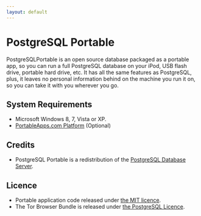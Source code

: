 ```yaml
---
layout: default
---
```


# PostgreSQL Portable

PostgreSQLPortable is an open source database packaged as a portable app, so you can run a full PostgreSQL database on your iPod, USB flash drive, portable hard drive, etc. It has all the same features as PostgreSQL, plus, it leaves no personal information behind on the machine you run it on, so you can take it with you wherever you go.

## System Requirements

* Microsoft Windows 8, 7, Vista or XP.
* [PortableApps.com Platform](http://portableapps.com/download) (Optional)

## Credits

* PostgreSQL Portable is a redistribution of the [PostgreSQL Database Server](https://www.postgresql.org/).

## Licence

* Portable application code released under [the MIT licence](LICENCE).
* The Tor Browser Bundle is released under [the PostgreSQL Licence](http://www.postgresql.org/about/licence/).
